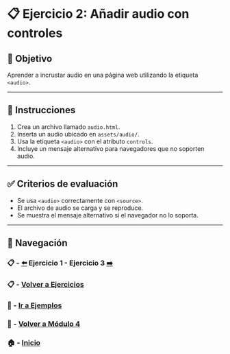 # 📋 Ejercicio 2: Añadir audio con controles

## 🎯 Objetivo
Aprender a incrustar audio en una página web utilizando la etiqueta `<audio>`.

---

## 📝 Instrucciones
1. Crea un archivo llamado `audio.html`.
2. Inserta un audio ubicado en `assets/audio/`.
3. Usa la etiqueta `<audio>` con el atributo `controls`.
4. Incluye un mensaje alternativo para navegadores que no soporten audio.

---

## ✅ Criterios de evaluación
- Se usa `<audio>` correctamente con `<source>`.
- El archivo de audio se carga y se reproduce.
- Se muestra el mensaje alternativo si el navegador no lo soporta.

---

## 🔁 Navegación

### 📋 - [⬅️](./Ejercicio_1.md) Ejercicio 1 - Ejercicio 3 [➡️](./Ejercicio_3.md)  
### 📋 - [Volver a Ejercicios](../README.md)  
### 🧪 - [Ir a Ejemplos](../../Ejemplos/README.md)  
### 📘 - [Volver a Módulo 4](../../Modulo_4.md)  
### 🏠 - [Inicio](../../../README.md)


